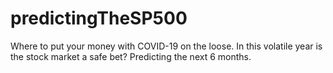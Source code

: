 # predictingTheSP500

Where to put your money with COVID-19 on the loose. In this volatile year is the stock market a safe bet? Predicting the next 6 months.
